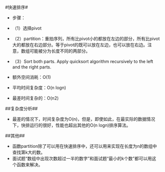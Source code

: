 #快速排序#

*   步骤：
*   （1）选择pivot
*   （2）partition：重拍序列，所有比pivot小的都放在左边的部分，所有比pivot大的都放在右边部分。等于pivot的既可以放在左边，也可以放在右边。注意，数组可能被分为长度不同的两部分。
*   （3）Sort both parts. Apply quicksort algorithm recursively to the left and the right parts.

*   额外空间消耗：O(1)    
*   平均时间复杂度：O(n logn)
*   最差时间复杂的：O(n2)

##复杂度分析##
*   最差的情况下，时间复杂度为O(n)，但是，即使如此，在最实际的数据情况下，快排运行的很好，性能也超出其他的O(n logn)排序算法。

##其他##
*   函数partition除了可以用在快速排序中，还可以用来实现在长度为n的数组中查找第k大的数。
*   面试题“数组中出现次数超过一半的数字”和面试题“最小的k个数”都可以用这个函数来解决。
